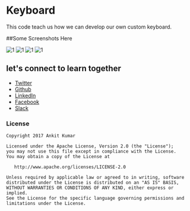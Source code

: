 # Keyboard

This code teach us how we can develop our own custom keyboard.

##Some Screenshots
Here

 ![1](https://github.com/AnkitDroidGit/Android-Custom-Keyboard/blob/master/art/1.png)
 ![1](https://github.com/AnkitDroidGit/Android-Custom-Keyboard/blob/master/art/2.png)
 ![1](https://github.com/AnkitDroidGit/Android-Custom-Keyboard/blob/master/art/3.png)
 ![1](https://github.com/AnkitDroidGit/Android-Custom-Keyboard/blob/master/art/4.png)


## let's connect to learn together
- [Twitter](https://twitter.com/KumarAnkitRKE)
- [Github](https://github.com/AnkitDroidGit)
- [LinkedIn](https://www.linkedin.com/in/kumarankitkumar/)
- [Facebook](https://www.facebook.com/freeankit)
- [Slack](https://ankitdroid.slack.com)

### License

    Copyright 2017 Ankit Kumar
    
    Licensed under the Apache License, Version 2.0 (the "License");
    you may not use this file except in compliance with the License.
    You may obtain a copy of the License at

       http://www.apache.org/licenses/LICENSE-2.0

    Unless required by applicable law or agreed to in writing, software
    distributed under the License is distributed on an "AS IS" BASIS,
    WITHOUT WARRANTIES OR CONDITIONS OF ANY KIND, either express or implied.
    See the License for the specific language governing permissions and
    limitations under the License.

